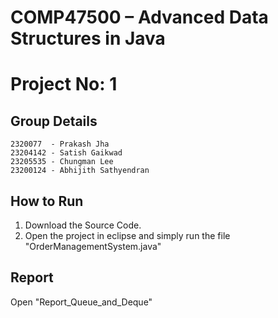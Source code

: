 # COMP47500 – Advanced Data Structures in Java
# Project No: 1

## Group Details
	2320077  - Prakash Jha
	23204142 - Satish Gaikwad
	23205535 - Chungman Lee
	23200124 - Abhijith Sathyendran 
 ## How to Run
 1. Download the Source Code.
 2. Open the project in eclipse and simply run the file "OrderManagementSystem.java"
 ## Report
 Open "Report_Queue_and_Deque"
